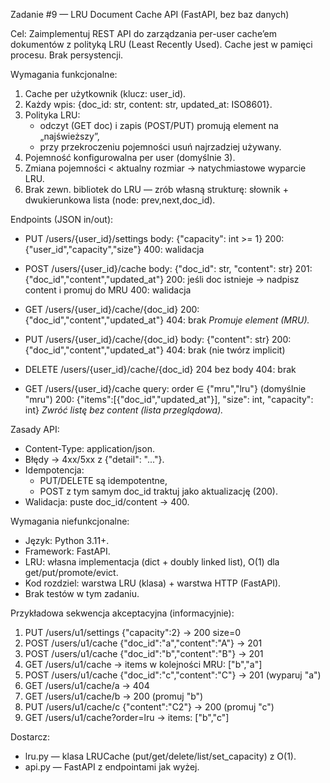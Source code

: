 Zadanie #9 — LRU Document Cache API (FastAPI, bez baz danych)

Cel:
Zaimplementuj REST API do zarządzania per-user cache’em dokumentów z polityką LRU (Least Recently Used).
Cache jest w pamięci procesu. Brak persystencji.

Wymagania funkcjonalne:
1) Cache per użytkownik (klucz: user_id).
2) Każdy wpis: {doc_id: str, content: str, updated_at: ISO8601}.
3) Polityka LRU:
   - odczyt (GET doc) i zapis (POST/PUT) promują element na „najświeższy”,
   - przy przekroczeniu pojemności usuń najrzadziej używany.
4) Pojemność konfigurowalna per user (domyślnie 3).
5) Zmiana pojemności < aktualny rozmiar → natychmiastowe wyparcie LRU.
6) Brak zewn. bibliotek do LRU — zrób własną strukturę: słownik + dwukierunkowa lista (node: prev,next,doc_id).

Endpoints (JSON in/out):
- PUT /users/{user_id}/settings
  body: {"capacity": int >= 1}
  200: {"user_id","capacity","size"}
  400: walidacja

- POST /users/{user_id}/cache
  body: {"doc_id": str, "content": str}
  201: {"doc_id","content","updated_at"}
  200: jeśli doc istnieje → nadpisz content i promuj do MRU
  400: walidacja

- GET /users/{user_id}/cache/{doc_id}
  200: {"doc_id","content","updated_at"}
  404: brak
  *Promuje element (MRU).*

- PUT /users/{user_id}/cache/{doc_id}
  body: {"content": str}
  200: {"doc_id","content","updated_at"}
  404: brak (nie twórz implicit)

- DELETE /users/{user_id}/cache/{doc_id}
  204 bez body
  404: brak

- GET /users/{user_id}/cache
  query: order ∈ {"mru","lru"} (domyślnie "mru")
  200: {"items":[{"doc_id","updated_at"}], "size": int, "capacity": int}
  *Zwróć listę bez content (lista przeglądowa).*

Zasady API:
- Content-Type: application/json.
- Błędy → 4xx/5xx z {"detail": "..."}.
- Idempotencja:
  - PUT/DELETE są idempotentne,
  - POST z tym samym doc_id traktuj jako aktualizację (200).
- Walidacja: puste doc_id/content → 400.

Wymagania niefunkcjonalne:
- Język: Python 3.11+.
- Framework: FastAPI.
- LRU: własna implementacja (dict + doubly linked list), O(1) dla get/put/promote/evict.
- Kod rozdziel: warstwa LRU (klasa) + warstwa HTTP (FastAPI).
- Brak testów w tym zadaniu.

Przykładowa sekwencja akceptacyjna (informacyjnie):
1) PUT /users/u1/settings {"capacity":2} → 200 size=0
2) POST /users/u1/cache {"doc_id":"a","content":"A"} → 201
3) POST /users/u1/cache {"doc_id":"b","content":"B"} → 201
4) GET  /users/u1/cache → items w kolejności MRU: ["b","a"]
5) POST /users/u1/cache {"doc_id":"c","content":"C"} → 201 (wyparuj "a")
6) GET  /users/u1/cache/a → 404
7) GET  /users/u1/cache/b → 200 (promuj "b")
8) PUT  /users/u1/cache/c {"content":"C2"} → 200 (promuj "c")
9) GET  /users/u1/cache?order=lru → items: ["b","c"]

Dostarcz:
- lru.py — klasa LRUCache (put/get/delete/list/set_capacity) z O(1).
- api.py — FastAPI z endpointami jak wyżej.
